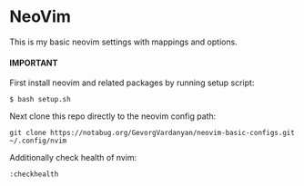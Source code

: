 # NeoVim

This is my basic neovim settings with mappings and options.

#### IMPORTANT
First install neovim and related packages by running setup script:
```
$ bash setup.sh
```

Next clone this repo directly to the neovim config path:
```
git clone https://notabug.org/GevorgVardanyan/neovim-basic-configs.git ~/.config/nvim
```

Additionally check health of nvim:
```
:checkhealth
```
